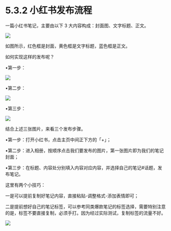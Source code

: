 # 5.3.2 小红书发布流程

一篇小红书笔记，主要由以下 3 大内容构成：封面图、文字标题、正文。

![](img/c675d678712ec14ed06c55f2a09cc228.png)

如图所示，红色框是封面，黄色框是文字标题，蓝色框是正文。

如何实现这样的发布呢？

•第一步：

![](img/b1f5cb1186ecd45c1ead873a7b6ce88f.png)

•第二步：

![](img/c0b03a3d445675bf5c0ed3059cd8f2da.png)

•第三步：

![](img/a2eec4c2877f8c099899c29a547572cd.png)

结合上述三张图片，来看三个发布步骤。

•第一步：打开小红书，点击主页中间正下方的「+」；

•第二步：进入相册，按顺序点击我们要发布的图片，第一张图片即为我们的笔记封面；

•第三步：在标题、内容处分别填入内容对应内容，并选择自己的笔记#话题，发布笔记。

这里有两个小技巧：

一是可以提前复制好笔记内容，直接粘贴-调整格式-添加表情即可；

二是提前想好自己的笔记标签，可以参考同类爆款笔记的标签选择，需要特别注意的是，标签不要直接复制，必须手打。因为经过实际测试，复制标签的流量不好。

![](img/8cd4882c394e0a215918dd25d4aa188b.png)